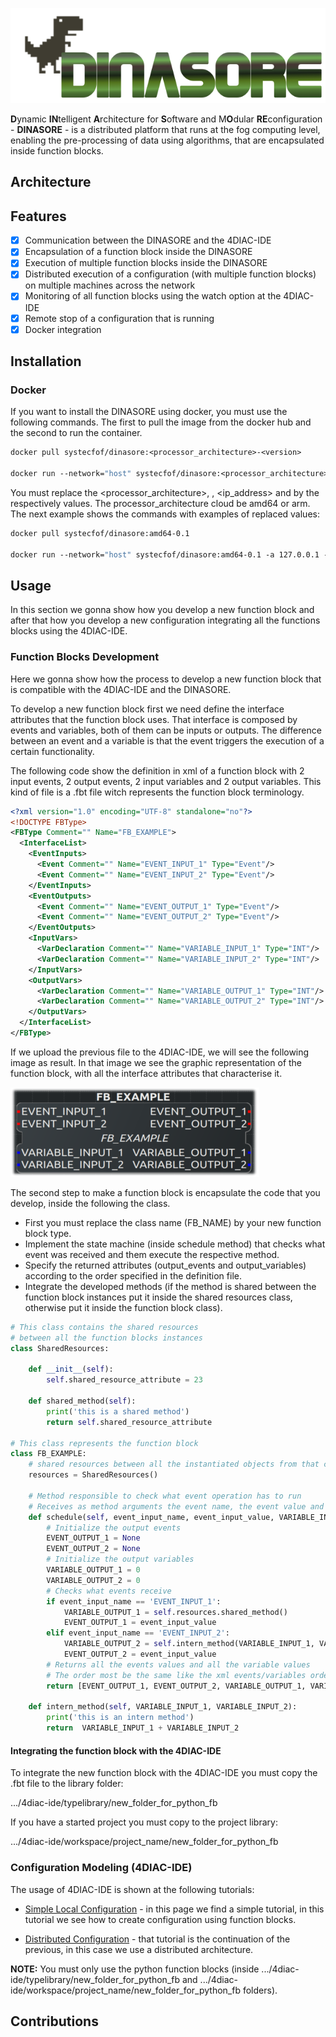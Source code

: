 ![logo](resources/images/logo.png)

**D**ynamic **IN**telligent **A**rchitecture for **S**oftware and M**O**dular **RE**configuration - **DINASORE** - is a distributed platform that runs at the
fog computing level, enabling the pre-processing of data using algorithms, that are encapsulated inside function blocks. 

## Architecture

## Features

- [x] Communication between the DINASORE and the 4DIAC-IDE 
- [x] Encapsulation of a function block inside the DINASORE
- [x] Execution of multiple function blocks inside the DINASORE
- [x] Distributed execution of a configuration (with multiple function blocks) on multiple machines across the network
- [x] Monitoring of all function blocks using the watch option at the 4DIAC-IDE
- [x] Remote stop of a configuration that is running
- [x] Docker integration

## Installation

### Docker

If you want to install the DINASORE using docker, you must use the following commands.
The first to pull the image from the docker hub and the second to run the container.

```dockerfile
docker pull systecfof/dinasore:<processor_architecture>-<version>

docker run --network="host" systecfof/dinasore:<processor_architecture>-<version> -a <ip_address> -p <port>
```

You must replace the <processor_architecture>, <version>, <ip_address> and <port> by the respectively values.
The processor_architecture cloud be amd64 or arm. The next example shows the commands with examples of replaced values:

```dockerfile
docker pull systecfof/dinasore:amd64-0.1

docker run --network="host" systecfof/dinasore:amd64-0.1 -a 127.0.0.1 -p 61499
```

## Usage

In this section we gonna show how you develop a new function block and after that how you develop a new configuration integrating
all the functions blocks using the 4DIAC-IDE.

### Function Blocks Development

Here we gonna show how the process to develop a new function block that is compatible with the 4DIAC-IDE and the DINASORE. 

To develop a new function block first we need define the interface attributes that the function block uses. 
That interface is composed by events and variables, both of them can be inputs or outputs. 
The difference between an event and a variable is that the event triggers the execution of a certain functionality.

The following code show the definition in xml of a function block with 2 input events, 2 output events, 2 input variables and 2 output variables. 
This kind of file is a .fbt file witch represents the function block terminology.

```xml
<?xml version="1.0" encoding="UTF-8" standalone="no"?>
<!DOCTYPE FBType>
<FBType Comment="" Name="FB_EXAMPLE">
  <InterfaceList>
    <EventInputs>
      <Event Comment="" Name="EVENT_INPUT_1" Type="Event"/>
      <Event Comment="" Name="EVENT_INPUT_2" Type="Event"/>
    </EventInputs>
    <EventOutputs>
      <Event Comment="" Name="EVENT_OUTPUT_1" Type="Event"/>
      <Event Comment="" Name="EVENT_OUTPUT_2" Type="Event"/>
    </EventOutputs>
    <InputVars>
      <VarDeclaration Comment="" Name="VARIABLE_INPUT_1" Type="INT"/>
      <VarDeclaration Comment="" Name="VARIABLE_INPUT_2" Type="INT"/>
    </InputVars>
    <OutputVars>
      <VarDeclaration Comment="" Name="VARIABLE_OUTPUT_1" Type="INT"/>
      <VarDeclaration Comment="" Name="VARIABLE_OUTPUT_2" Type="INT"/>
    </OutputVars>
  </InterfaceList>
</FBType>
```

If we upload the previous file to the 4DIAC-IDE, we will see the following image as result. 
In that image we see the graphic representation of the function block, with all the interface attributes that characterise it. 

![fb](resources/images/fb.png) 

The second step to make a function block is encapsulate the code that you develop, inside the following the class.
* First you must replace the class name (FB_NAME) by your new function block type.
* Implement the state machine (inside schedule method) that checks what event was received and them execute the respective method.
* Specify the returned attributes (output_events and output_variables) according to the order specified in the definition file.
* Integrate the developed methods (if the method is shared between the function block instances put it inside the shared resources class,
otherwise put it inside the function block class).


```python
# This class contains the shared resources 
# between all the function blocks instances
class SharedResources:

    def __init__(self):
        self.shared_resource_attribute = 23
        
    def shared_method(self):
        print('this is a shared method')
        return self.shared_resource_attribute
    
# This class represents the function block    
class FB_EXAMPLE:
    # shared resources between all the instantiated objects from that class
    resources = SharedResources()

    # Method responsible to check what event operation has to run
    # Receives as method arguments the event name, the event value and all the variables values
    def schedule(self, event_input_name, event_input_value, VARIABLE_INPUT_1, VARIABLE_INPUT_2):
        # Initialize the output events
        EVENT_OUTPUT_1 = None
        EVENT_OUTPUT_2 = None
        # Initialize the output variables
        VARIABLE_OUTPUT_1 = 0
        VARIABLE_OUTPUT_2 = 0
        # Checks what events receive
        if event_input_name == 'EVENT_INPUT_1':
            VARIABLE_OUTPUT_1 = self.resources.shared_method()
            EVENT_OUTPUT_1 = event_input_value
        elif event_input_name == 'EVENT_INPUT_2':
            VARIABLE_OUTPUT_2 = self.intern_method(VARIABLE_INPUT_1, VARIABLE_INPUT_2)
            EVENT_OUTPUT_2 = event_input_value
        # Returns all the events values and all the variable values
        # The order most be the same like the xml events/variables order
        return [EVENT_OUTPUT_1, EVENT_OUTPUT_2, VARIABLE_OUTPUT_1, VARIABLE_OUTPUT_2]

    def intern_method(self, VARIABLE_INPUT_1, VARIABLE_INPUT_2):
        print('this is an intern method')
        return  VARIABLE_INPUT_1 + VARIABLE_INPUT_2
```

#### Integrating the function block with the 4DIAC-IDE

To integrate the new function block with the 4DIAC-IDE you must copy the .fbt file to the library folder:

.../4diac-ide/typelibrary/new_folder_for_python_fb 

If you have a started project you must copy to the project library:

.../4diac-ide/workspace/project_name/new_folder_for_python_fb


### Configuration Modeling (4DIAC-IDE)

The usage of 4DIAC-IDE is shown at the following tutorials:

* [Simple Local Configuration](https://www.eclipse.org/4diac/en_help.php?helppage=html/4diacIDE/use4diacLocally.html) - 
in this page we find a simple tutorial, in this tutorial we see how to create configuration using function blocks.

* [Distributed Configuration](https://www.eclipse.org/4diac/en_help.php?helppage=html/4diacIDE/distribute4diac.html) - 
that tutorial is the continuation of the previous, in this case we use a distributed architecture.

**NOTE:** You must only use the python function blocks (inside .../4diac-ide/typelibrary/new_folder_for_python_fb and 
.../4diac-ide/workspace/project_name/new_folder_for_python_fb folders).

## Contributions


